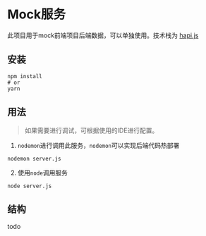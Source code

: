 # Mock服务

此项目用于mock前端项目后端数据，可以单独使用。技术栈为 [hapi.js](https://hapi.dev/)

## 安装

```
npm install
# or
yarn
```

## 用法

> 如果需要进行调试，可根据使用的IDE进行配置。

1. `nodemon`进行调用此服务，`nodemon`可以实现后端代码热部署

```
nodemon server.js
```

2. 使用`node`调用服务
```
node server.js
```

## 结构

todo
